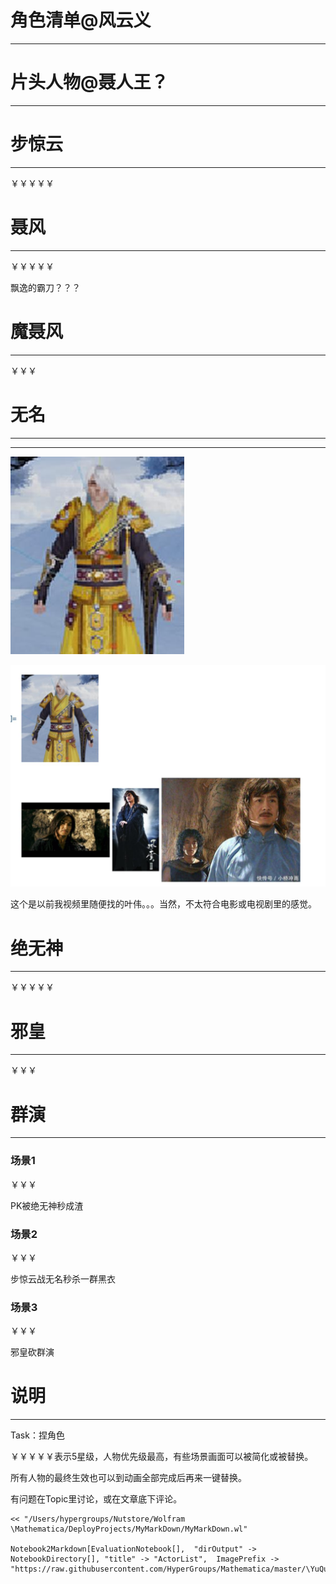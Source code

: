 # 角色清单@风云义
---


# 片头人物@聂人王？
---


# 步惊云
---


￥￥￥￥￥

# 聂风
---


￥￥￥￥￥

飘逸的霸刀？？？

# 魔聂风
---


￥￥￥

# 无名
---


*****

![OutputCell](ActorList/resource/ActorList_12.jpg)

![OutputCell](ActorList/resource/ActorList_13.jpg)

这个是以前我视频里随便找的叶伟。。。当然，不太符合电影或电视剧里的感觉。

# 绝无神
---


￥￥￥￥￥

# 邪皇
---


￥￥￥

# 群演
---


### 场景1


￥￥￥

PK被绝无神秒成渣

### 场景2


￥￥￥

步惊云战无名秒杀一群黑衣

### 场景3


￥￥￥

邪皇砍群演

# 说明
---


Task：捏角色

￥￥￥￥￥表示5星级，人物优先级最高，有些场景画面可以被简化或被替换。

所有人物的最终生效也可以到动画全部完成后再来一键替换。

有问题在Topic里讨论，或在文章底下评论。

    << "/Users/hypergroups/Nutstore/Wolfram \Mathematica/DeployProjects/MyMarkDown/MyMarkDown.wl"

    Notebook2Markdown[EvaluationNotebook[],  "dirOutput" -> NotebookDirectory[], "title" -> "ActorList",  ImagePrefix -> "https://raw.githubusercontent.com/HyperGroups/Mathematica/master/\YuQue/MovieEditor/MV@WindCloud2019/"]